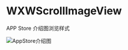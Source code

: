 # WXWScrollImageView
APP Store 介绍图浏览样式

![AppStore介绍图](https://github.com/wangxuewen/WXWScrollImageView/blob/master/WXWScrollImageView/IMG_6814.GIF)
